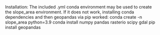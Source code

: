 Installation:
  The included .yml conda environment may be used to create the slope_area environment. If it does not work, installing conda dependencies and then geopandas via pip worked:
  conda create -n slope_area python=3.9
  conda install numpy pandas rasterio scipy gdal
  pip install geopandas
